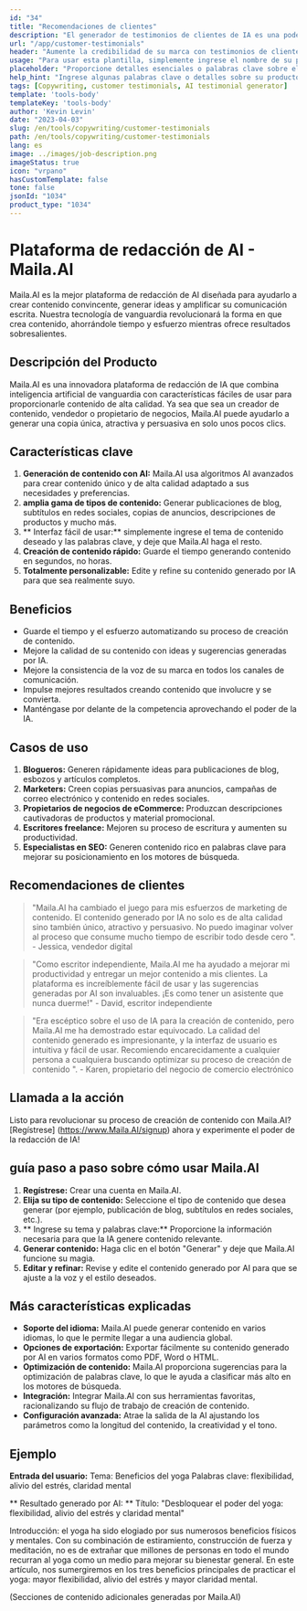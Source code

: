 ```yaml
---
id: "34"
title: "Recomendaciones de clientes"
description: "El generador de testimonios de clientes de IA es una poderosa herramienta impulsada por la IA que ayuda a crear testimonios de clientes realistas y atractivos para sus productos o servicios.  Ahorre tiempo y esfuerzo generando testimonios de sonido auténtico que resalten los beneficios y el valor de sus ofertas."
url: "/app/customer-testimonials"
header: "Aumente la credibilidad de su marca con testimonios de clientes generados por IA."
usage: "Para usar esta plantilla, simplemente ingrese el nombre de su producto o servicio, palabras clave o características clave, junto con cualquier nombre o ubicación de clientes que desee incluir.  Esta herramienta generará un testimonio de clientes convincente y atractivo en función de su aporte."
placeholder: "Proporcione detalles esenciales o palabras clave sobre el producto o servicio, p.  Nombre del producto como 'Mat de yoga', características clave como 'no deslizamiento', 'ecológico' o nombres y ubicaciones de clientes (opcional)."
help_hint: "Ingrese algunas palabras clave o detalles sobre su producto o servicio, y crearemos un testimonio de clientes convincente en función de su entrada.  Opcionalmente, también puede proporcionar nombres y ubicaciones de clientes."
tags: [Copywriting, customer testimonials, AI testimonial generator]
template: 'tools-body'
templateKey: 'tools-body'
author: 'Kevin Levin'
date: "2023-04-03"
slug: /en/tools/copywriting/customer-testimonials
path: /en/tools/copywriting/customer-testimonials
lang: es
image: ../images/job-description.png
imageStatus: true
icon: "vrpano"
hasCustomTemplate: false
tone: false
jsonId: "1034"
product_type: "1034"
---
```

# Plataforma de redacción de AI - Maila.AI

Maila.AI es la mejor plataforma de redacción de AI diseñada para ayudarlo a crear contenido convincente, generar ideas y amplificar su comunicación escrita.  Nuestra tecnología de vanguardia revolucionará la forma en que crea contenido, ahorrándole tiempo y esfuerzo mientras ofrece resultados sobresalientes.

## Descripción del Producto

Maila.AI es una innovadora plataforma de redacción de IA que combina inteligencia artificial de vanguardia con características fáciles de usar para proporcionarle contenido de alta calidad.  Ya sea que sea un creador de contenido, vendedor o propietario de negocios, Maila.AI puede ayudarlo a generar una copia única, atractiva y persuasiva en solo unos pocos clics.

## Características clave

1. **Generación de contenido con AI:** Maila.AI usa algoritmos AI avanzados para crear contenido único y de alta calidad adaptado a sus necesidades y preferencias.
 2. **amplia gama de tipos de contenido:** Generar publicaciones de blog, subtítulos en redes sociales, copias de anuncios, descripciones de productos y mucho más.
 3. ** Interfaz fácil de usar:** simplemente ingrese el tema de contenido deseado y las palabras clave, y deje que Maila.AI haga el resto.
 4. **Creación de contenido rápido:** Guarde el tiempo generando contenido en segundos, no horas.
 5. **Totalmente personalizable:** Edite y refine su contenido generado por IA para que sea realmente suyo.

## Beneficios

- Guarde el tiempo y el esfuerzo automatizando su proceso de creación de contenido.
 - Mejore la calidad de su contenido con ideas y sugerencias generadas por IA.
 - Mejore la consistencia de la voz de su marca en todos los canales de comunicación.
 - Impulse mejores resultados creando contenido que involucre y se convierta.
 - Manténgase por delante de la competencia aprovechando el poder de la IA.

## Casos de uso

1. **Blogueros:** Generen rápidamente ideas para publicaciones de blog, esbozos y artículos completos.
2. **Marketers:** Creen copias persuasivas para anuncios, campañas de correo electrónico y contenido en redes sociales.
3. **Propietarios de negocios de eCommerce:** Produzcan descripciones cautivadoras de productos y material promocional.
4. **Escritores freelance:** Mejoren su proceso de escritura y aumenten su productividad.
5. **Especialistas en SEO:** Generen contenido rico en palabras clave para mejorar su posicionamiento en los motores de búsqueda.

## Recomendaciones de clientes

> "Maila.AI ha cambiado el juego para mis esfuerzos de marketing de contenido. El contenido generado por IA no solo es de alta calidad sino también único, atractivo y persuasivo. No puedo imaginar volver al proceso que consume mucho tiempo  de escribir todo desde cero ".  - Jessica, vendedor digital

> "Como escritor independiente, Maila.AI me ha ayudado a mejorar mi productividad y entregar un mejor contenido a mis clientes. La plataforma es increíblemente fácil de usar y las sugerencias generadas por AI son invaluables. ¡Es como tener un asistente que nunca duerme!"  - David, escritor independiente

> "Era escéptico sobre el uso de IA para la creación de contenido, pero Maila.AI me ha demostrado estar equivocado. La calidad del contenido generado es impresionante, y la interfaz de usuario es intuitiva y fácil de usar. Recomiendo encarecidamente a cualquier persona a cualquiera  buscando optimizar su proceso de creación de contenido ".  - Karen, propietario del negocio de comercio electrónico

## Llamada a la acción

Listo para revolucionar su proceso de creación de contenido con Maila.AI?  [Regístrese] (https://www.Maila.AI/signup) ahora y experimente el poder de la redacción de IA!

## guía paso a paso sobre cómo usar Maila.AI

1. **Regístrese:** Crear una cuenta en Maila.AI.
 2. **Elija su tipo de contenido:** Seleccione el tipo de contenido que desea generar (por ejemplo, publicación de blog, subtítulos en redes sociales, etc.).
 3. ** Ingrese su tema y palabras clave:** Proporcione la información necesaria para que la IA genere contenido relevante.
 4. **Generar contenido:** Haga clic en el botón "Generar" y deje que Maila.AI funcione su magia.
 5. **Editar y refinar:** Revise y edite el contenido generado por AI para que se ajuste a la voz y el estilo deseados.

## Más características explicadas

- **Soporte del idioma:** Maila.AI puede generar contenido en varios idiomas, lo que le permite llegar a una audiencia global.
 - **Opciones de exportación:** Exportar fácilmente su contenido generado por AI en varios formatos como PDF, Word o HTML.
 - **Optimización de contenido:** Maila.AI proporciona sugerencias para la optimización de palabras clave, lo que le ayuda a clasificar más alto en los motores de búsqueda.
 - **Integración:** Integrar Maila.AI con sus herramientas favoritas, racionalizando su flujo de trabajo de creación de contenido.
 - **Configuración avanzada:** Atrae la salida de la AI ajustando los parámetros como la longitud del contenido, la creatividad y el tono.

## Ejemplo

**Entrada del usuario:**
 Tema: Beneficios del yoga
 Palabras clave: flexibilidad, alivio del estrés, claridad mental

** Resultado generado por AI: **
 Título: "Desbloquear el poder del yoga: flexibilidad, alivio del estrés y claridad mental"

Introducción: el yoga ha sido elogiado por sus numerosos beneficios físicos y mentales.  Con su combinación de estiramiento, construcción de fuerza y ​​meditación, no es de extrañar que millones de personas en todo el mundo recurran al yoga como un medio para mejorar su bienestar general.  En este artículo, nos sumergiremos en los tres beneficios principales de practicar el yoga: mayor flexibilidad, alivio del estrés y mayor claridad mental.

(Secciones de contenido adicionales generadas por Maila.AI)
